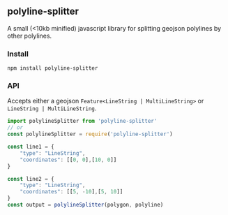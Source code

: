 ## polyline-splitter
A small (<10kb minified) javascript library for splitting geojson polylines by other polylines.

### Install
````
npm install polyline-splitter
````

### API
Accepts either a geojson `Feature<LineString | MultiLineString>` or ` LineString | MultiLineString`.

```js
import polylineSplitter from 'polyline-splitter'
// or
const polylineSplitter = require('polyline-splitter')

const line1 = {
    "type": "LineString",
    "coordinates": [[0, 0],[10, 0]]
}

const line2 = {
    "type": "LineString",
    "coordinates": [[5, -10],[5, 10]]
}
const output = polylineSplitter(polygon, polyline)
```